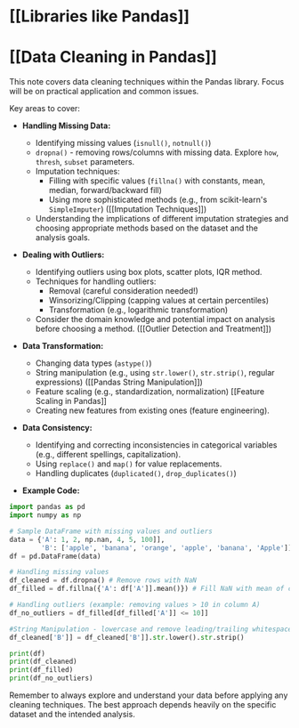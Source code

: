 # [[Libraries like Pandas]]
# [[Data Cleaning in Pandas]] 
This note covers data cleaning techniques within the Pandas library.  Focus will be on practical application and common issues.

Key areas to cover:

* **Handling Missing Data:**
    * Identifying missing values (`isnull()`, `notnull()`)
    * `dropna()` - removing rows/columns with missing data.  Explore `how`, `thresh`, `subset` parameters.
    * Imputation techniques:
        * Filling with specific values (`fillna()` with constants, mean, median, forward/backward fill)
        * Using more sophisticated methods (e.g., from scikit-learn's `SimpleImputer`)  ([[Imputation Techniques]])
    * Understanding the implications of different imputation strategies and choosing appropriate methods based on the dataset and the analysis goals.

* **Dealing with Outliers:**
    * Identifying outliers using box plots, scatter plots, IQR method.
    * Techniques for handling outliers:
        * Removal (careful consideration needed!)
        * Winsorizing/Clipping (capping values at certain percentiles)
        * Transformation (e.g., logarithmic transformation)
    * Consider the domain knowledge and potential impact on analysis before choosing a method. ([[Outlier Detection and Treatment]])

* **Data Transformation:**
    * Changing data types (`astype()`)
    * String manipulation (e.g., using `str.lower()`, `str.strip()`, regular expressions)  ([[Pandas String Manipulation]])
    * Feature scaling (e.g., standardization, normalization) [[Feature Scaling in Pandas]]
    * Creating new features from existing ones (feature engineering).

* **Data Consistency:**
    * Identifying and correcting inconsistencies in categorical variables (e.g., different spellings, capitalization).
    * Using `replace()` and `map()` for value replacements.
    * Handling duplicates (`duplicated()`, `drop_duplicates()`)

* **Example Code:**

```python
import pandas as pd
import numpy as np

# Sample DataFrame with missing values and outliers
data = {'A': 1, 2, np.nan, 4, 5, 100]], 
        'B': ['apple', 'banana', 'orange', 'apple', 'banana', 'Apple']]}
df = pd.DataFrame(data)

# Handling missing values
df_cleaned = df.dropna() # Remove rows with NaN
df_filled = df.fillna({'A': df['A']].mean()}) # Fill NaN with mean of column A

# Handling outliers (example: removing values > 10 in column A)
df_no_outliers = df_filled[df_filled['A']] <= 10]]

#String Manipulation - lowercase and remove leading/trailing whitespace
df_cleaned['B']] = df_cleaned['B']].str.lower().str.strip()

print(df)
print(df_cleaned)
print(df_filled)
print(df_no_outliers)


```


Remember to always explore and understand your data before applying any cleaning techniques.  The best approach depends heavily on the specific dataset and the intended analysis.
